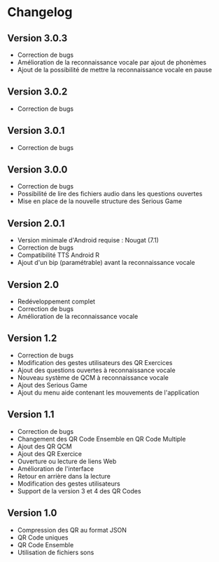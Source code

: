 # Changelog
## Version 3.0.3
- Correction de bugs
- Amélioration de la reconnaissance vocale par ajout de phonèmes
- Ajout de la possibilité de mettre la reconnaissance vocale en pause

## Version 3.0.2
- Correction de bugs

## Version 3.0.1
- Correction de bugs

## Version 3.0.0
- Correction de bugs
- Possibilité de lire des fichiers audio dans les questions ouvertes
- Mise en place de la nouvelle structure des Serious Game

## Version 2.0.1
- Version minimale d'Android requise : Nougat (7.1)
- Correction de bugs
- Compatibilité TTS Android R
- Ajout d'un bip (paramétrable) avant la reconnaissance vocale

## Version 2.0
- Redéveloppement complet
- Correction de bugs
- Amélioration de la reconnaissance vocale

## Version 1.2
- Correction de bugs
- Modification des gestes utilisateurs des QR Exercices
- Ajout des questions ouvertes à reconnaissance vocale
- Nouveau système de QCM à reconnaissance vocale
- Ajout des Serious Game
- Ajout du menu aide contenant les mouvements de l'application

## Version 1.1
- Correction de bugs
- Changement des QR Code Ensemble en QR Code Multiple
- Ajout des QR QCM
- Ajout des QR Exercice
- Ouverture ou lecture de liens Web
- Amélioration de l'interface
- Retour en arrière dans la lecture
- Modification des gestes utilisateurs
- Support de la version 3 et 4 des QR Codes


## Version 1.0

- Compression des QR au format JSON
- QR Code uniques
- QR Code Ensemble
- Utilisation de fichiers sons
